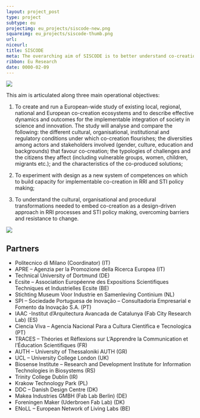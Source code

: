 ```yaml
---
layout: project_post
type: project
subtype: eu
projectimg: eu_projects/siscode-new.png
squareimg: eu_projects/siscode-thumb.png
url: 
niceurl: 
title: SISCODE
meta: The overarching aim of SISCODE is to better understand co-creation as a bottom-up and design-driven phenomenon that is flourishing in Europe (in fab labs, living labs, social innovations, smart cities, communities and regions), to analyse favourable conditions that support its scalability and replication and to use this knowledge to cross-fertilise RRI practices and policies. 
ribbon: Eu Research
date: 0000-02-09
---
```


<img src="{{site.baseurl}}{{ site.url }}/img/projects/eu_projects/siscode1.png">

This aim is articulated along three main operational objectives:

1. To create and run a European-wide study of existing local, regional, national and European co-creation ecosystems and to describe effective dynamics and outcomes for the implementable integration of society in science and innovation. The study will analyse and compare the following: the different cultural, organisational, institutional and regulatory conditions under which co-creation flourishes; the diversities among actors and stakeholders involved (gender, culture, education and backgrounds) that favour co-creation; the typologies of challenges and the citizens they affect (including vulnerable groups, women, children, migrants etc.); and the characteristics of the co-produced solutions;


2. To experiment with design as a new system of competences on which to build capacity for implementable co-creation in RRI and STI policy making;


3. To understand the cultural, organisational and procedural transformations needed to embed co-creation as a design-driven approach in RRI processes and STI policy making, overcoming barriers and resistance to change.

<img src="{{site.baseurl}}{{ site.url }}/img/projects/eu_projects/siscode2.png">

## Partners

* Politecnico di Milano (Coordinator) (IT)
* APRE – Agenzia per la Promozione della Ricerca Europea (IT)
* Technical University of Dortmund (DE)
* Ecsite – Association Européenne des Expositions Scientifiques Techniques et Industrielles Ecsite (BE)
* Stichting Museum Voor Industrie en Samenleving Continium (NL)
* SPI – Sociedade Portuguesa de Inovação – Consultadoria Empresarial e Fomento da Inovação S.A. (PT)
* IAAC -Institut d’Arquitectura Avancada de Catalunya (Fab City Research Lab) (ES)
* Ciencia Viva – Agencia Nacional Para a Cultura Cientifica e Tecnologica (PT)
* TRACES – Théories et Réflexions sur L’Apprendre la Communication et l’Éducation Scientifiques (FR)
* AUTH – University of Thessaloniki AUTH (GR)
* UCL – University College London (UK)
* Biosense Institute – Research and Development Institute for Information Technologies in Biosystems (RS)
* Trinity College Dublin (IR)
* Krakow Technology Park (PL)
* DDC – Danish Design Centre (DK)
* Makea Industries GMBH (Fab Lab Berlin) (DE) 
* Foreningen Maker (Uderbroen Fab Lab) (DK)
* ENoLL – European Network of Living Labs (BE)